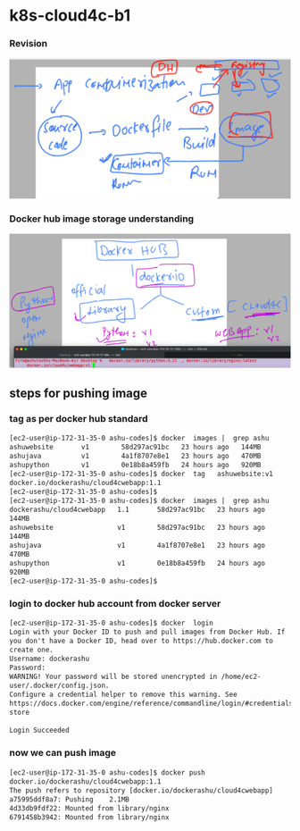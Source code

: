 # k8s-cloud4c-b1

### Revision 

<img src="rev.png">

### Docker hub image storage understanding 

<img src="dh.png">

## steps for pushing image 

### tag as per docker hub standard 

```
[ec2-user@ip-172-31-35-0 ashu-codes]$ docker  images |  grep ashu
ashuwebsite       v1        58d297ac91bc   23 hours ago   144MB
ashujava          v1        4a1f8707e8e1   23 hours ago   470MB
ashupython        v1        0e18b8a459fb   24 hours ago   920MB
[ec2-user@ip-172-31-35-0 ashu-codes]$ docker  tag   ashuwebsite:v1   docker.io/dockerashu/cloud4cwebapp:1.1 
[ec2-user@ip-172-31-35-0 ashu-codes]$ 
[ec2-user@ip-172-31-35-0 ashu-codes]$ docker  images |  grep ashu
dockerashu/cloud4cwebapp   1.1       58d297ac91bc   23 hours ago   144MB
ashuwebsite                v1        58d297ac91bc   23 hours ago   144MB
ashujava                   v1        4a1f8707e8e1   23 hours ago   470MB
ashupython                 v1        0e18b8a459fb   24 hours ago   920MB
[ec2-user@ip-172-31-35-0 ashu-codes]$ 
```

### login to docker hub account from docker server 

```
[ec2-user@ip-172-31-35-0 ashu-codes]$ docker  login 
Login with your Docker ID to push and pull images from Docker Hub. If you don't have a Docker ID, head over to https://hub.docker.com to create one.
Username: dockerashu
Password: 
WARNING! Your password will be stored unencrypted in /home/ec2-user/.docker/config.json.
Configure a credential helper to remove this warning. See
https://docs.docker.com/engine/reference/commandline/login/#credentials-store

Login Succeeded
```

### now we can push image 

```
[ec2-user@ip-172-31-35-0 ashu-codes]$ docker push  docker.io/dockerashu/cloud4cwebapp:1.1
The push refers to repository [docker.io/dockerashu/cloud4cwebapp]
a75995ddf8a7: Pushing    2.1MB
4d33db9fdf22: Mounted from library/nginx 
6791458b3942: Mounted from library/nginx 
```




